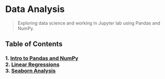 # Data Analysis
>Exploring data science and working in Jupyter lab using Pandas and NumPy.
## Table of Contents
### 1. [Intro to Pandas and NumPy](https://github.com/kochsj/data_analysis)<br>2. [Linear Regressions](https://github.com/kochsj/data_analysis)<br>3. [Seaborn Analysis](https://github.com/kochsj/data_analysis/Lab13-Seaborn)
